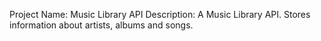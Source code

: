 Project Name: Music Library API
Description: A Music Library API. Stores information about artists, albums and songs.